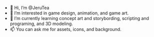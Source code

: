 - 👋 Hi, I’m @JeruTea
- 👀 I’m interested in game design, animation, and game art.
- 🌱 I’m currently learning concept art and storybording, scripting and programing, and 3D modeling.
- 📫 You can ask me for assets, icons, and background.

<!---
JeruTea/JeruTea is a ✨ special ✨ repository because its `README.md` (this file) appears on your GitHub profile.
You can click the Preview link to take a look at your changes.
--->
